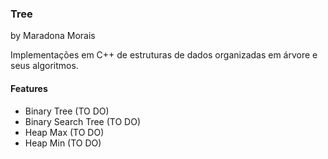 ### Tree
by Maradona Morais

Implementações em C++ de estruturas de dados organizadas em árvore e seus algoritmos.

#### Features
- Binary Tree (TO DO)
- Binary Search Tree (TO DO)
- Heap Max (TO DO)
- Heap Min (TO DO)

